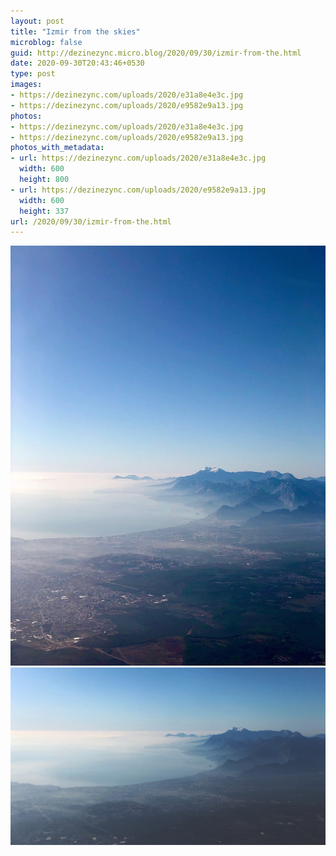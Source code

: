```yaml
---
layout: post
title: "Izmir from the skies"
microblog: false
guid: http://dezinezync.micro.blog/2020/09/30/izmir-from-the.html
date: 2020-09-30T20:43:46+0530
type: post
images:
- https://dezinezync.com/uploads/2020/e31a8e4e3c.jpg
- https://dezinezync.com/uploads/2020/e9582e9a13.jpg
photos:
- https://dezinezync.com/uploads/2020/e31a8e4e3c.jpg
- https://dezinezync.com/uploads/2020/e9582e9a13.jpg
photos_with_metadata:
- url: https://dezinezync.com/uploads/2020/e31a8e4e3c.jpg
  width: 600
  height: 800
- url: https://dezinezync.com/uploads/2020/e9582e9a13.jpg
  width: 600
  height: 337
url: /2020/09/30/izmir-from-the.html
---
```

<img src="/uploads/2020/e31a8e4e3c.jpg" width="600" height="800" alt="" style="height: auto;" class="sunlit_image" />

<img src="/uploads/2020/e9582e9a13.jpg" width="600" height="337" alt="" style="height: auto;" class="sunlit_image" />
